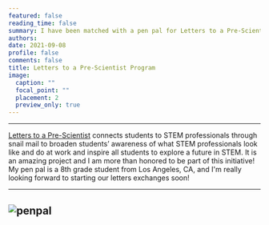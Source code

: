```yaml
---
featured: false
reading_time: false
summary: I have been matched with a pen pal for Letters to a Pre-Scientist
authors:
date: 2021-09-08
profile: false
comments: false
title: Letters to a Pre-Scientist Program
image:
  caption: ""
  focal_point: ""
  placement: 2
  preview_only: true
---
```


---

[Letters to a Pre-Scientist](https://prescientist.org/) connects students to STEM professionals through snail mail to broaden students’ awareness of what STEM professionals 
look like and do at work and inspire all students to explore a future in STEM. It is an amazing project and I am more than honored to be part of this initiative! My pen 
pal is a 8th grade student from Los Angeles, CA, and I'm really looking forward to starting our letters exchanges soon!

---
![penpal](https://raw.githubusercontent.com/rosanafcunha/rosanafcunha/master/content/post/penpal/featured.png "penpal")
---
